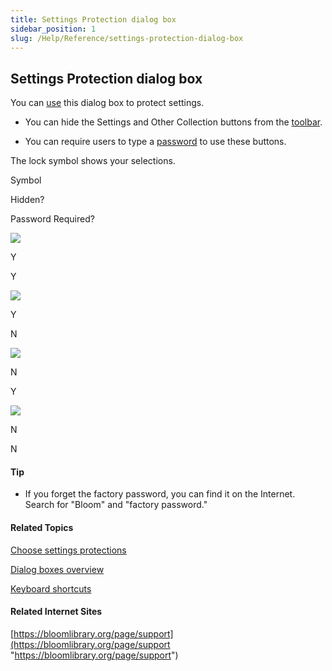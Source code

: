 ```yaml
---
title: Settings Protection dialog box
sidebar_position: 1
slug: /Help/Reference/settings-protection-dialog-box
---
```


## Settings Protection dialog box

You can [use](../../Tasks/Basic_tasks/Choose_settings_protections.md) this dialog box to protect settings.

-   You can hide the Settings and Other Collection buttons from the [toolbar](../Toolbar/Collections_toolbar.md).
    
-   You can require users to type a [password](Setting_Protection_Password_dialog_box.md) to use these buttons.
    

The lock symbol shows your selections.

   

Symbol

Hidden?

Password Required?

![](/ref-docs-assets/images/User_Interface/Dialog_boxes/HiddenLock.png)

Y

Y

![](/ref-docs-assets/images/User_Interface/Dialog_boxes/HiddenNotLocked.png)

Y

N

![](/ref-docs-assets/images/User_Interface/Dialog_boxes/Lockedlock.png)

N

Y

![](/ref-docs-assets/images/User_Interface/Dialog_boxes/Unlockedlock.png)

N

N

#### Tip

-   If you forget the factory password, you can find it on the Internet. Search for "Bloom" and "factory password."
    

#### Related Topics

[Choose settings protections](../../Tasks/Basic_tasks/Choose_settings_protections.md)

[Dialog boxes overview](Dialog_boxes_overview.md)

[Keyboard shortcuts](../Keyboard_Shortcuts/Keyboard_Shortcuts_overview.md)

#### Related Internet Sites

[https://bloomlibrary.org/page/support](https://bloomlibrary.org/page/support "https://bloomlibrary.org/page/support")